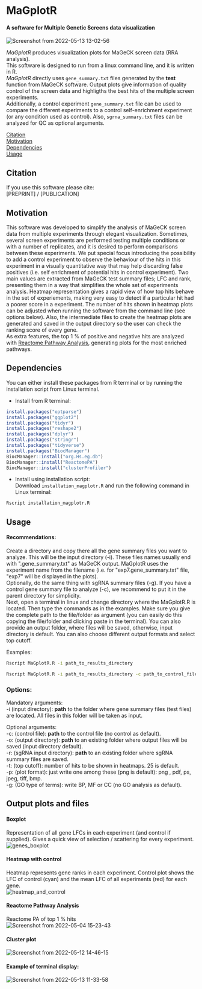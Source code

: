# MaGplotR
#### A software for Multiple Genetic Screens data visualization

![Screenshot from 2022-05-13 13-02-56](https://user-images.githubusercontent.com/95416488/168270389-73f1f6e9-dee3-468a-ae2c-611c599a8aa9.png)


*MaGplotR* produces visualization plots for MaGeCK screen data (RRA analysis). <br/>
This software is designed to run from a linux command line, and it is written in R.<br/>
*MaGplotR* directly uses `gene_summary.txt` files generated by the **test** function from MaGeCK software. Output plots give information of quality control of the screen data and highligths the best hits of the multiple screen experiments.<br/>
Additionally, a control experiment `gene_summary.txt` file can be used to compare the different experiments to a control self-enrichment experiment (or any condition used as control). Also, `sgrna_summary.txt` files can be analyzed for QC as optional arguments.

[Citation](#citation)<br/>
[Motivation](#motivation)<br/>
[Dependencies](#dependencies)<br/>
[Usage](#usage)<br/>



## Citation
If you use this software please cite:<br/>
[PREPRINT] / [PUBLICATION]<br/>


## Motivation
This software was developed to simplify the analysis of MaGeCK screen data from multiple experiments through elegant visualization. Sometimes, several screen experiments are performed testing multiple conditions or with a number of replicates, and it is desired to perform comparisons between these experiments. We put special focus introducing the possibility to add a control experiment to observe the behaviour of the hits in this experiment in a visually quantitative way that may help discarding false positives (i.e. self enrichment of potential hits in control experiment). Two main values are extracted from MaGeCK test summary files; LFC and rank, presenting them in a way that simplifies the whole set of experiments analysis.
Heatmap representation gives a rapid view of how top hits behave in the set of experiements, making very easy to detect if a particular hit had a poorer score in a experiment. The number of hits shown in heatmap plots can be adjusted when running the software from the command line (see options below). Also, the intermediate files to create the heatmap plots are generated and saved in the output directory so the user can check the ranking score of every gene.<br/>
As extra features, the top 1 % of positive and negative hits are analyzed with [Reactome Pathway Analysis](https://bioconductor.org/packages/release/bioc/html/ReactomePA.html), generating plots for the most enriched pathways.


## Dependencies
You can either install these packages from R terminal or by running the installation script from Linux terminal.<br/>

- Install from R terminal:<br/>
```r
install.packages("optparse")
install.packages("ggplot2")
install.packages("tidyr")
install.packages("reshape2")
install.packages("dplyr")
install.packages("stringr")
install.packages("tidyverse")
install.packages("BiocManager")
BiocManager::install("org.Hs.eg.db")
BiocManager::install("ReactomePA")
BiocManager::install("clusterProfiler")
```
- Install using installation script:<br/>
Download `installation_magplotr.R` and run the following command in Linux terminal:
```bash
Rscript installation_magplotr.R
```



## Usage
#### Recommendations:
Create a directory and copy there all the gene summary files you want to analyze. This will be the input directory (-i). These files names usually end with ".gene_summary.txt" as MaGeCK output. MaGplotR uses the experiment name from the filename (i.e. for "exp7.gene_summary.txt" file, "exp7" will be displayed in the plots).<br/>
Optionally, do the same thing with sgRNA summary files (-g). If you have a control gene summary file to analyze (-c), we recommend to put it in the parent directory for simplicity.<br/>
Next, open a terminal in linux and change directory where the MaGplotR.R is located. Then type the commands as in the examples. Make sure you give the complete path to the file/folder as argument (you can easily do this copying the file/folder and clicking paste in the terminal). You can also provide an output folder, where files will be saved, otherwise, input directory is default. You can also choose different output formats and select top cutoff.<br/>

Examples:
```bash
Rscript MaGplotR.R -i path_to_results_directory
```
```bash
Rscript MaGplotR.R -i path_to_results_directory -c path_to_control_file -t 50 -p png -o path_to_output_directory -r path_to_sgRNA_input_directory -g MF
```
### Options:
Mandatory arguments:<br/>
-i (input directory): **path** to the folder where gene summary files (test files) are located. All files in this folder will be taken as input.<br/>

Optional arguments:<br/>
-c: (control file): **path** to the control file (no control as default). <br/>
-o: (output directory): **path** to an existing folder where output files will be saved (input directory default).<br/>
-r: (sgRNA input directory): **path** to an existing folder where sgRNA summary files are saved.<br/>
-t: (top cutoff): number of hits to be shown in heatmaps. 25 is default.<br/>
-p: (plot format): just write one among these (png is default): png , pdf, ps, jpeg, tiff, bmp.<br/>
-g: (GO type of terms): write BP, MF or CC (no GO analysis as default).<br/>


## Output plots and files
#### Boxplot<br/>
Representation of all gene LFCs in each experiment (and control if supplied). Gives a quick view of selection / scattering for every experiment.
![genes_boxplot](https://user-images.githubusercontent.com/95416488/165910220-adba030f-6b99-4869-b38f-47dfbc09ced1.png)

#### Heatmap with control<br/>
Heatmap represents gene ranks in each experiment. Control plot shows the LFC of control (cyan) and the mean LFC of all experiments (red) for each gene.<br/>
![heatmap_and_control](https://user-images.githubusercontent.com/95416488/165736171-025fa334-7f20-4196-ae27-9ba433f86435.jpg)

#### Reactome Pathway Analysis<br/>
Reactome PA of top 1 % hits<br/>
![Screenshot from 2022-05-04 15-23-43](https://user-images.githubusercontent.com/95416488/166690308-e08bb1cd-734a-43e0-9278-154074f44b03.png)

#### Cluster plot<br/>
![Screenshot from 2022-05-12 14-46-15](https://user-images.githubusercontent.com/95416488/168256030-fb922cac-a18c-40df-8be2-5eda7cffe121.png)


#### Example of terminal display:<br/>
![Screenshot from 2022-05-13 11-33-58](https://user-images.githubusercontent.com/95416488/168255876-ea2bbe2a-f26f-4c64-88da-833cd66e6ec5.png)


